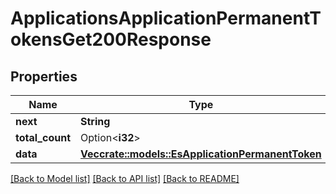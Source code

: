 # ApplicationsApplicationPermanentTokensGet200Response

## Properties

Name | Type | Description | Notes
------------ | ------------- | ------------- | -------------
**next** | **String** |  | 
**total_count** | Option<**i32**> |  | [optional]
**data** | [**Vec<crate::models::EsApplicationPermanentToken>**](ES_ApplicationPermanentToken.md) |  | 

[[Back to Model list]](../README.md#documentation-for-models) [[Back to API list]](../README.md#documentation-for-api-endpoints) [[Back to README]](../README.md)


